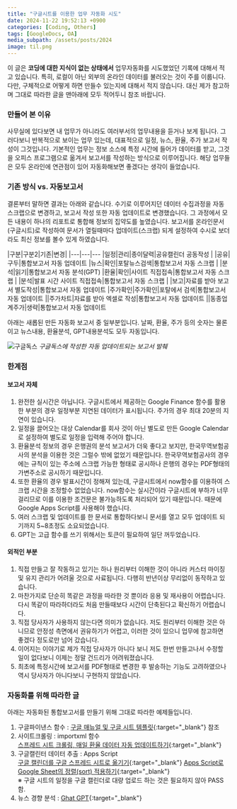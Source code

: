 ```yaml
---
title: "구글시트를 이용한 업무 자동화 시도"
date: 2024-11-22 19:52:13 +0900
categories: [Coding, Others]
tags: [GoogleDocs, OA]
media_subpath: /assets/posts/2024
image: til.png
---
```


이 글은 <span class="txt_bg">**코딩에 대한 지식이 없는 상태에서**</span> 업무자동화를 시도했었던 기록에 대해서 적고 있습니다. 특히, 로컬이 아닌 외부의 온라인 데이터를 불러오는 것이 주를 이룹니다. 다만, 구체적으로 어떻게 하면 만들수 있는지에 대해서 적지 않습니다. 대신 제가 참고하며 그대로 따라한 글을 맨아래에 모두 적어두니 참조 바랍니다.

### 만들어 본 이유

사무실에 있다보면 내 업무가 아니라도 여러부서의 업무내용을 듣거나 보게 됩니다. 그러다보니 반복적으로 보이는 업무 있는데, 대표적으로 일정, 뉴스, 환율, 주가 보고서 작성이 그것입니다. 기본적인 업무는 정보 소스에 특정 시간에 들어가 데이터를 받고, 그것을 오피스 프로그램으로 옮겨서 보고서를 작성하는 방식으로 이루어집니다. 해당 업무들은 모두 온라인에 연관점이 있어 자동화해보면 좋겠다는 생각이 들었습니다.

### 기존 방식 vs. 자동보고서

결론부터 말하면 결과는 아래와 같습니다. 수기로 이루어지던 데이터 수집과정을 자동 스크랩으로 변경하고, 보고서 작성 또한 자동 업데이트로 변경했습니다. 그 과정에서 모든 내용이 하나의 리포트로 통합해 정보의 집약도를 높였습니다. 보고서를 온라인문서(구글시트)로 작성하여 문서가 열릴때마다 업데이트(스크랩) 되게 설정하여 수시로 보더라도 최신 정보를 볼수 있게 하였습니다.

|구분|구분2|기존|변경|
|---|---|---
|일정|관리|종이달력|공유캘린더 공동작성
|   |공유|구두|통합보고서 자동 업데이트
|뉴스|확인|포탈뉴스검색|통합보고서 자동 스크랩
|  |분석|읽기|통합보고서 자동 분석(GPT)
|환율|확인|사이트 직접접속|통합보고서 자동 스크랩
|  |분석|발표 시간 사이트 직접접속|통합보고서 자동 스크랩
|  |보고|자료를 받아 보고서 별도작성|통합보고서 자동 업데이트
|주가확인|주가확인|포탈에서 검색|통합보고서 자동 업데이트
||주가차트|자료를 받아 엑셀로 작성|통합보고서 자동 업데이트
||동종업계주가|생략|통합보고서 자동 업데이트

아래는 새롭된 만든 자동화 보고서 중 일부분입니다. 날짜, 환율, 주가 등의 숫자는 물론이고 뉴스내용, 환율분석, GPT내용분석도 모두 자동입니다.

![구글독스](/11/rpt.png)
_구글독스에 작성한 자동 업데이트되는 보고서 발췌_

### 한계점

#### 보고서 자체

1. 완전한 실시간은 아닙니다. 구글시트에서 제공하는 Google Finance 함수를 활용한 부분의 경우 일정부분 지연된 데이터가 표시됩니다. 주가의 경우 최대 20분의 지연이 있습니다.
2. 일정을 끌어오는 대상 Calendar를 회사 것이 아닌 별도로 만든 Google Calendar로 설정하여 별도로 일정을 입력해 주어야 합니다.
3. 환율분석 정보의 경우 은행권의 분석 보고서가 더욱 좋다고 보지만, 한국무역보험공사의 분석을 이용한 것은 그럴수 밖에 없었기 때문입니다. 한국무역보험공사의 경우에는 규칙이 있는 주소에 스크랩 가능한 형태로 공시하나 은행의 경우는 PDF형태의 가변주소로 공시하기 때문입니다.
4. 또한 환율의 경우 발표시간이 정해져 있는데, 구글시트에서 now함수를 이용하여 스크랩 시간을 조정할수 없었습니다. now함수는 실시간이라 구글시트에 부하가 너무 걸리므로 이를 이용한 조건문은 불가능하도록 처리되어 있기 때문입니다. 때문에 Google Apps Script를 사용해야 했습니다.
5. 여러 스크랩 및 업데이트를 한 문서로 통합하다보니 문서를 열고 모두 업데이트 되기까지 5~8초정도 소요되었습니다.
6. GPT는 고급 함수를 쓰기 위해서는 토큰이 필요하여 일단 꺼두었습니다.

#### 외적인 부분

1. 직접 만들고 잘 작동하고 있기는 하나 원리부터 이해한 것이 아니라 커스터 마이징 및 유지 관리가 어려울 것으로 사료됩니다. 다행히 반년이상 무리없이 동작하고 있습니다.
2. 마찬가지로 단순히 똑같은 과정을 따라한 것 뿐이라 응용 및 재사용이 어렵습니다. 다시 똑같이 따라하더라도 처음 만들때보다 시간이 단축된다고 확신하기 어렵습니다.
3. 직접 당사자가 사용하지 않는다면 의미가 없습니다. 저도 원리부터 이해한 것은 아니므로 안정성 측면에서 권유하기가 어렵고, 이러한 것이 있으니 업무에 참고하면 좋겠다 정도로만 넘어 갔습니다.
4. 이어지는 이야기로 제가 직접 당사자가 아니다 보니 저도 한번 만들고나서 수정할 일이 없다보니 이제는 정말 건드리가 어려워졌습니다.
5. 최초에 특정시간에 보고서를 PDF형태로 변경한 후 발송하는 기능도 고려하였으나 역시 당사자가 아니다보니 구현하지 않았습니다.


### 자동화를 위해 따라한 글

아래는 자동화된 통합보고서를 만들기 위해 그대로 따라한 예제들입니다.

1. 구글파이낸스 함수 : [구글 매뉴얼 및 구글 시트 템플릿](https://support.google.com/docs/answer/3093281?hl=ko){:target="_blank"} 참조
2. 사이트크롤링 : importxml 함수  
[스프레드 시트 크롤링, 매일 환율 데이터 자동 업데이트하기](https://ian4865.tistory.com/entry/Spreadsheet-%EC%8A%A4%ED%94%84%EB%A0%88%EB%93%9C-%EC%8B%9C%ED%8A%B8-%ED%81%AC%EB%A1%A4%EB%A7%81-%EB%A7%A4%EC%9D%BC-%ED%99%98%EC%9C%A8-%EB%8D%B0%EC%9D%B4%ED%84%B0-%EC%9E%90%EB%8F%99-%EC%97%85%EB%8D%B0%EC%9D%B4%ED%8A%B8){:target="_blank"}
3. 구글캘린터 데이터 추출 : Apps Script  
[구글 캘린더를 구글 스프레드 시트로 옮기기](https://daily-life-of-bigone.tistory.com/m/46){:target="_blank"}
[Apps Script로 Google Sheet의 정렬(sort) 적용하기](https://whiseung.tistory.com/entry/Apps-Script%EB%A1%9C-Google-Sheets%EC%9D%98-%EC%A0%95%EB%A0%ACsort-%EC%A0%81%EC%9A%A9%ED%95%98%EA%B8%B0){:target="_blank"}  
※ 구글 시트의 일정을 구글 캘린더로 대량 업로드 하는 것은 필요하지 않아 PASS함.
4. 뉴스 경향 분석 : [Ghat GPT](https://wikidocs.net/218675){:target="_blank"}

